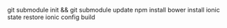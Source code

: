 git submodule init && git submodule update
npm install
bower install
ionic state restore
ionic config build

